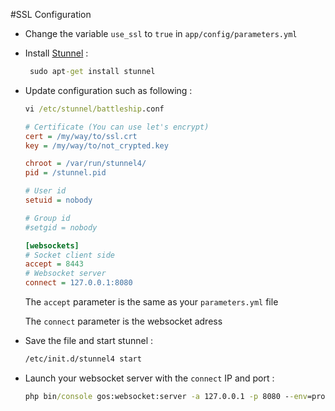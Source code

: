 #SSL Configuration

- Change the variable `use_ssl` to `true` in `app/config/parameters.yml`

- Install [Stunnel](https://www.stunnel.org/index.html) : 

    ```cmd
     sudo apt-get install stunnel
     ```

- Update configuration such as following : 
    
    ```cmd
    vi /etc/stunnel/battleship.conf
    ```

    ```ini
    # Certificate (You can use let's encrypt)
    cert = /my/way/to/ssl.crt
    key = /my/way/to/not_crypted.key
    
    chroot = /var/run/stunnel4/
    pid = /stunnel.pid
    
    # User id
    setuid = nobody
    
    # Group id
    #setgid = nobody
    
    [websockets]
    # Socket client side
    accept = 8443
    # Websocket server
    connect = 127.0.0.1:8080
    ```

    The `accept` parameter is the same as your `parameters.yml` file
    
    The `connect` parameter is the websocket adress 

- Save the file and start stunnel : 

    ```cmd
    /etc/init.d/stunnel4 start
    ```

- Launch your websocket server with the `connect` IP and port :

    ```cmd
    php bin/console gos:websocket:server -a 127.0.0.1 -p 8080 --env=prod
    ```
